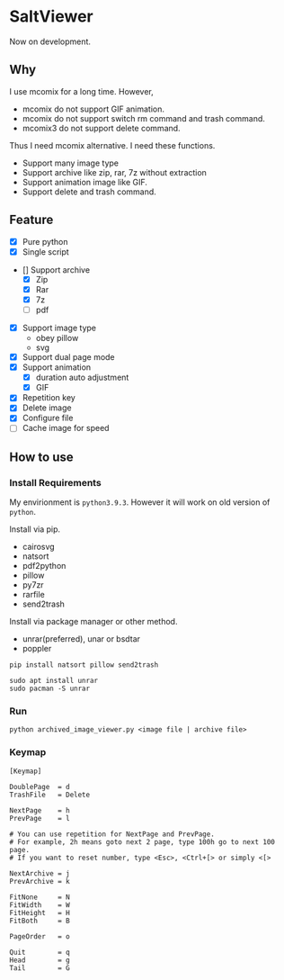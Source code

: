 SaltViewer
===============

Now on development.

Why
-------------

I use mcomix for a long time. However,

- mcomix do not support GIF animation.
- mcomix do not support switch rm command and trash command.
- mcomix3 do not support delete command.

Thus I need mcomix alternative.
I need these functions.

- Support many image type
- Support archive like zip, rar, 7z without extraction
- Support animation image like GIF.
- Support delete and trash command.


Feature
------------

- [x] Pure python
- [x] Single script
- [] Support archive
	- [x] Zip
	- [x] Rar
	- [x] 7z
	- [ ] pdf
- [x] Support image type
    - obey pillow
	- svg
- [x] Support dual page mode
- [x] Support animation
	- [x] duration auto adjustment
	- [x] GIF
- [x] Repetition key
- [x] Delete image
- [x] Configure file
- [ ] Cache image for speed

How to use
-----------

### Install Requirements

My envirionment is `python3.9.3`. However it will work on old version of `python`.

Install via pip.

- cairosvg
- natsort
- pdf2python
- pillow
- py7zr
- rarfile
- send2trash

Install via package manager or other method.

- unrar(preferred), unar or bsdtar
- poppler

```
pip install natsort pillow send2trash
```

```
sudo apt install unrar
sudo pacman -S unrar
```

### Run

```
python archived_image_viewer.py <image file | archive file>
```

### Keymap


```
[Keymap]

DoublePage  = d
TrashFile   = Delete

NextPage    = h
PrevPage    = l

# You can use repetition for NextPage and PrevPage.
# For example, 2h means goto next 2 page, type 100h go to next 100 page.
# If you want to reset number, type <Esc>, <Ctrl+[> or simply <[>

NextArchive = j
PrevArchive = k

FitNone     = N
FitWidth    = W
FitHeight   = H
FitBoth     = B

PageOrder   = o

Quit        = q
Head        = g
Tail        = G
```
